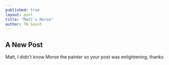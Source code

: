 ```yaml
---
published: true
layout: post
title: "Matt's Morse"
author: TN Saint
---
```


## A New Post

Matt, I didn't know Morse the painter so your post was enlightening, thanks